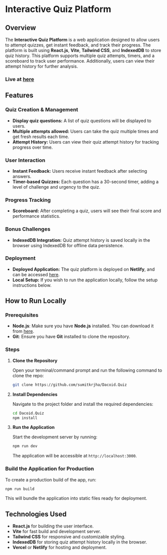 # Interactive Quiz Platform

## Overview

The **Interactive Quiz Platform** is a web application designed to allow users to attempt quizzes, get instant feedback, and track their progress. The platform is built using **React.js**, **Vite**, **Tailwind CSS**, and **IndexedDB** to store quiz history. This platform supports multiple quiz attempts, timers, and a scoreboard to track user performance. Additionally, users can view their attempt history for further analysis.

### Live at [here](https://quiz-sumit.netlify.app)

## Features

### Quiz Creation & Management

- **Display quiz questions:** A list of quiz questions will be displayed to users.
- **Multiple attempts allowed:** Users can take the quiz multiple times and get fresh results each time.
- **Attempt History:** Users can view their quiz attempt history for tracking progress over time.

### User Interaction

- **Instant Feedback:** Users receive instant feedback after selecting answers.
- **Timer-based Quizzes:** Each question has a 30-second timer, adding a level of challenge and urgency to the quiz.

### Progress Tracking

- **Scoreboard:** After completing a quiz, users will see their final score and performance statistics.

### Bonus Challenges

- **IndexedDB Integration:** Quiz attempt history is saved locally in the browser using IndexedDB for offline data persistence.

### Deployment

- **Deployed Application:** The quiz platform is deployed on **Netlify**, and can be accessed [here](https://quiz-sumit.netlify.app).
- **Local Setup:** If you wish to run the application locally, follow the setup instructions below.

## How to Run Locally

### Prerequisites

- **Node.js**: Make sure you have **Node.js** installed. You can download it from [here](https://nodejs.org/).
- **Git**: Ensure you have **Git** installed to clone the repository.

### Steps

1. **Clone the Repository**

   Open your terminal/command prompt and run the following command to clone the repo:

   ```bash
   git clone https://github.com/sumitkrjha/Dacoid.Quiz
   ```

2. **Install Dependencies**

   Navigate to the project folder and install the required dependencies:

   ```bash
   cd Dacoid.Quiz
   npm install
   ```

3. **Run the Application**

   Start the development server by running:

   ```bash
   npm run dev
   ```

   The application will be accessible at `http://localhost:3000`.

### Build the Application for Production

To create a production build of the app, run:

```bash
npm run build
```

This will bundle the application into static files ready for deployment.

## Technologies Used

- **React.js** for building the user interface.
- **Vite** for fast build and development server.
- **Tailwind CSS** for responsive and customizable styling.
- **IndexedDB** for storing quiz attempt history locally in the browser.
- **Vercel** or **Netlify** for hosting and deployment.
